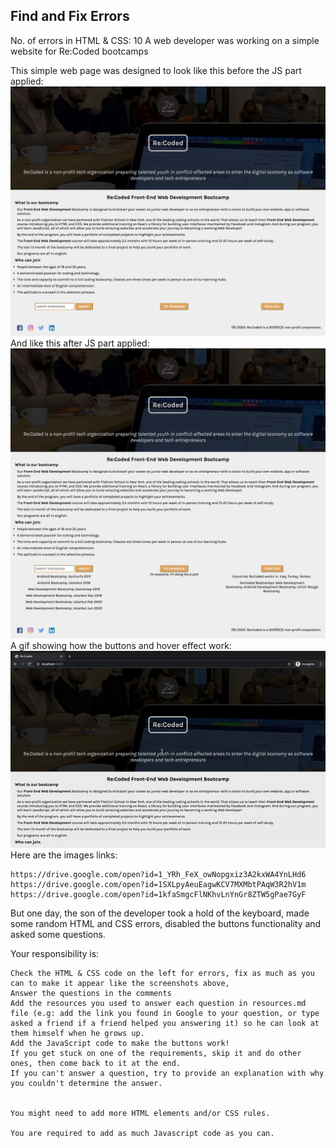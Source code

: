 ## Find and Fix Errors
No. of errors in HTML & CSS: 10
A web developer was working on a simple website for Re:Coded bootcamps

This simple web page was designed to look like this before the JS part applied:
![](src/images/codingChallenge1.png)
And like this after JS part applied:
![](src/images/codeingChallenge2.png)
A gif showing how the buttons and hover effect work:
![](src/images/codingChallenge.gif)
Here are the images links:

    https://drive.google.com/open?id=1_YRh_FeX_owNopgxiz3A2kxWA4YnLHd6
    https://drive.google.com/open?id=1SXLpyAeuEagwKCV7MXMbtPAqW3R2hV1m
    https://drive.google.com/open?id=1kfaSmgcFlNKhvLnYnGr8ZTW5gPae7GyF



But one day, the son of the developer took a hold of the keyboard, made some random HTML and CSS errors, disabled the buttons functionality and asked some questions.

Your responsibility is:

    Check the HTML & CSS code on the left for errors, fix as much as you can to make it appear like the screenshots above, 
    Answer the questions in the comments
    Add the resources you used to answer each question in resources.md file (e.g: add the link you found in Google to your question, or type asked a friend if a friend helped you answering it) so he can look at them himself when he grows up.
    Add the JavaScript code to make the buttons work!
    If you get stuck on one of the requirements, skip it and do other ones, then come back to it at the end.
    If you can't answer a question, try to provide an explanation with why you couldn't determine the answer. 


    You might need to add more HTML elements and/or CSS rules.

    You are required to add as much Javascript code as you can.


